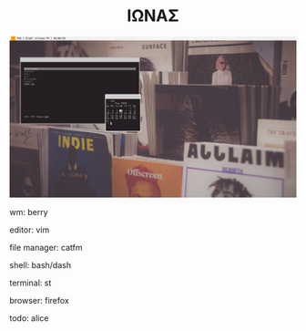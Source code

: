 <h1 align="center">ΙΩΝΑΣ</h1>

<img src="grain.png" alt="rice">

wm: berry

editor: vim

file manager: catfm

shell: bash/dash

terminal: st

browser: firefox

todo: alice

